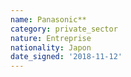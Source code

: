 ```yaml
---
name: Panasonic**
category: private_sector
nature: Entreprise
nationality: Japon
date_signed: '2018-11-12'
---
```

    